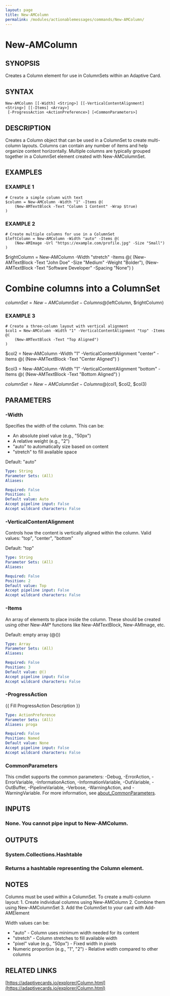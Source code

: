 ```yaml
---
layout: page
title: New-AMColumn
permalink: /modules/actionablemessages/commands/New-AMColumn/
---
```


# New-AMColumn

## SYNOPSIS
Creates a Column element for use in ColumnSets within an Adaptive Card.

## SYNTAX

```
New-AMColumn [[-Width] <String>] [[-VerticalContentAlignment] <String>] [[-Items] <Array>]
 [-ProgressAction <ActionPreference>] [<CommonParameters>]
```

## DESCRIPTION
Creates a Column object that can be used in a ColumnSet to create multi-column layouts.
Columns can contain any number of items and help organize content horizontally.
Multiple columns are typically grouped together in a ColumnSet element created with
New-AMColumnSet.

## EXAMPLES

### EXAMPLE 1
```
# Create a simple column with text
$column = New-AMColumn -Width "1" -Items @(
    (New-AMTextBlock -Text "Column 1 Content" -Wrap $true)
)
```

### EXAMPLE 2
```
# Create multiple columns for use in a ColumnSet
$leftColumn = New-AMColumn -Width "auto" -Items @(
    (New-AMImage -Url "https://example.com/profile.jpg" -Size "Small")
)
```

$rightColumn = New-AMColumn -Width "stretch" -Items @(
    (New-AMTextBlock -Text "John Doe" -Size "Medium" -Weight "Bolder"),
    (New-AMTextBlock -Text "Software Developer" -Spacing "None")
)

# Combine columns into a ColumnSet
$columnSet = New-AMColumnSet -Columns @($leftColumn, $rightColumn)

### EXAMPLE 3
```
# Create a three-column layout with vertical alignment
$col1 = New-AMColumn -Width "1" -VerticalContentAlignment "top" -Items @(
    (New-AMTextBlock -Text "Top Aligned")
)
```

$col2 = New-AMColumn -Width "1" -VerticalContentAlignment "center" -Items @(
    (New-AMTextBlock -Text "Center Aligned")
)

$col3 = New-AMColumn -Width "1" -VerticalContentAlignment "bottom" -Items @(
    (New-AMTextBlock -Text "Bottom Aligned")
)

$columnSet = New-AMColumnSet -Columns @($col1, $col2, $col3)

## PARAMETERS

### -Width
Specifies the width of the column.
This can be:
- An absolute pixel value (e.g., "50px")
- A relative weight (e.g., "2")
- "auto" to automatically size based on content
- "stretch" to fill available space

Default: "auto"

```yaml
Type: String
Parameter Sets: (All)
Aliases:

Required: False
Position: 1
Default value: Auto
Accept pipeline input: False
Accept wildcard characters: False
```

### -VerticalContentAlignment
Controls how the content is vertically aligned within the column.
Valid values: "top", "center", "bottom"

Default: "top"

```yaml
Type: String
Parameter Sets: (All)
Aliases:

Required: False
Position: 2
Default value: Top
Accept pipeline input: False
Accept wildcard characters: False
```

### -Items
An array of elements to place inside the column.
These should be created using
other New-AM* functions like New-AMTextBlock, New-AMImage, etc.

Default: empty array (@())

```yaml
Type: Array
Parameter Sets: (All)
Aliases:

Required: False
Position: 3
Default value: @()
Accept pipeline input: False
Accept wildcard characters: False
```

### -ProgressAction
{{ Fill ProgressAction Description }}

```yaml
Type: ActionPreference
Parameter Sets: (All)
Aliases: proga

Required: False
Position: Named
Default value: None
Accept pipeline input: False
Accept wildcard characters: False
```

### CommonParameters
This cmdlet supports the common parameters: -Debug, -ErrorAction, -ErrorVariable, -InformationAction, -InformationVariable, -OutVariable, -OutBuffer, -PipelineVariable, -Verbose, -WarningAction, and -WarningVariable. For more information, see [about_CommonParameters](https://learn.microsoft.com/en-us/powershell/module/microsoft.powershell.core/about/about_commonparameters).

## INPUTS

### None. You cannot pipe input to New-AMColumn.
## OUTPUTS

### System.Collections.Hashtable
### Returns a hashtable representing the Column element.
## NOTES
Columns must be used within a ColumnSet.
To create a multi-column layout:
1.
Create individual columns using New-AMColumn
2.
Combine them using New-AMColumnSet
3.
Add the ColumnSet to your card with Add-AMElement

Width values can be:
- "auto" - Column uses minimum width needed for its content
- "stretch" - Column stretches to fill available width
- "pixel" value (e.g., "50px") - Fixed width in pixels
- Numeric proportion (e.g., "1", "2") - Relative width compared to other columns

## RELATED LINKS

[https://adaptivecards.io/explorer/Column.html](https://adaptivecards.io/explorer/Column.html)


